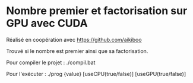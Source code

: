 # Nombre premier et factorisation sur GPU avec CUDA

Réalisé en coopération avec https://github.com/aikiboo

Trouvé si le nombre est premier ainsi que sa factorisation.

Pour compiler le projet : ./compil.bat

Pour l'exécuter : ./prog {value} [useCPU(true/false)] [useGPU(true/false)]
